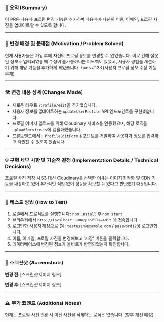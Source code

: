 ### 📝 요약 (Summary)

이 PR은 사용자 프로필 편집 기능을 추가하여 사용자가 자신의 이름, 이메일, 프로필 사진을 업데이트할 수 있도록 합니다.

---

### 🚀 변경 배경 및 문제점 (Motivation / Problem Solved)

현재 사용자들은 가입 후에 자신의 프로필 정보를 변경할 수 없었습니다. 이로 인해 잘못된 정보가 입력되었을 때 수정이 불가능하다는 피드백이 있었고, 사용자 경험을 개선하기 위해 해당 기능을 추가하게 되었습니다.
Fixes #123 (사용자 프로필 정보 수정 기능 부재)

---

### 🛠️ 변경 내용 상세 (Changes Made)

* 새로운 라우트 `/profile/edit`을 추가했습니다.
* 사용자 정보를 업데이트하는 `updateUserProfile` API 엔드포인트를 구현했습니다.
* 프로필 이미지 업로드를 위해 Cloudinary 서비스를 연동했으며, 해당 로직을 `uploadService.js`에 캡슐화했습니다.
* 프론트엔드에서는 `ProfileEditForm` 컴포넌트를 개발하여 사용자가 정보를 입력하고 제출할 수 있도록 했습니다.

---

### 💡 구현 세부 사항 및 기술적 결정 (Implementation Details / Technical Decisions)

프로필 사진 저장 시 S3 대신 Cloudinary를 선택한 이유는 이미지 최적화 및 CDN 기능을 내장하고 있어 추가적인 작업 없이 성능을 확보할 수 있다고 판단했기 때문입니다.

---

### 🧪 테스트 방법 (How to Test)

1.  로컬에서 프로젝트를 실행합니다: `npm install` 후 `npm start`
2.  브라우저에서 `http://localhost:3000/profile/edit` 에 접속합니다.
3.  로그인한 사용자 계정으로 (예: `testuser@example.com` / `password123`) 로그인합니다.
4.  이름, 이메일, 프로필 사진을 변경해보고 '저장' 버튼을 클릭합니다.
5.  데이터베이스에 변경된 정보가 올바르게 반영되었는지 확인합니다.

---

### 📸 스크린샷 (Screenshots)

**변경 전**:
[스크린샷 이미지 링크]

**변경 후**:
[스크린샷 이미지 링크]

---

### ⚠️ 추가 코멘트 (Additional Notes)

현재는 프로필 사진 변경 시 이전 사진을 삭제하는 로직은 없습니다. (향후 개선 예정)
